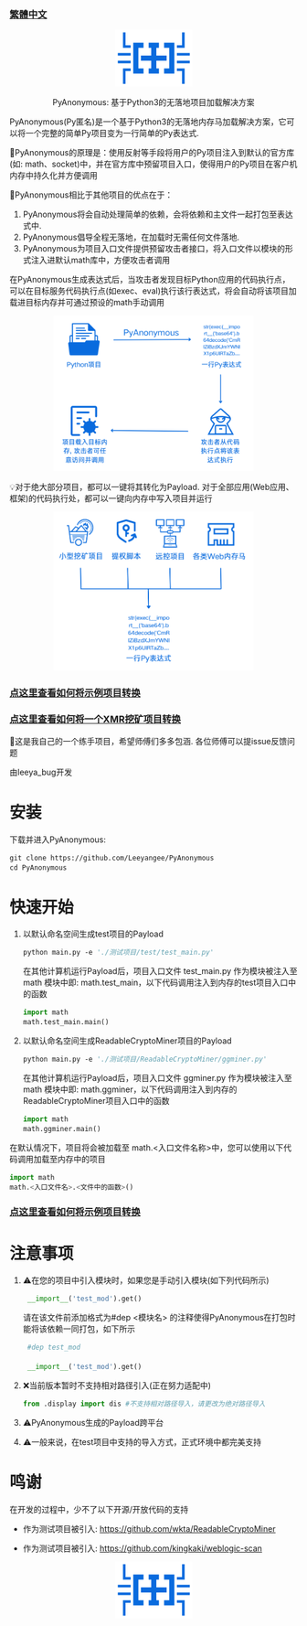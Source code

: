 ### [繁體中文](README_en.md)

<div align="center"> <img src="bugctf.png" width = 135 height = 99 /></div>
<p align="center">PyAnonymous: 基于Python3的无落地项目加载解决方案</p>

PyAnonymous(Py匿名)是一个基于Python3的无落地内存马加载解决方案，它可以将一个完整的简单Py项目变为一行简单的Py表达式.  

📕PyAnonymous的原理是：使用反射等手段将用户的Py项目注入到默认的官方库(如: math、socket)中，并在官方库中预留项目入口，使得用户的Py项目在客户机内存中持久化并方便调用

👊PyAnonymous相比于其他项目的优点在于：  
1. PyAnonymous将会自动处理简单的依赖，会将依赖和主文件一起打包至表达式中. 
2. PyAnonymous倡导全程无落地，在加载时无需任何文件落地.
3. PyAnonymous为项目入口文件提供预留攻击者接口，将入口文件以模块的形式注入进默认math库中，方便攻击者调用

在PyAnonymous生成表达式后，当攻击者发现目标Python应用的代码执行点，可以在目标服务代码执行点(如exec、eval)执行该行表达式，将会自动将该项目加载进目标内存并可通过预设的math手动调用

<div align="center"> <img src="图片/pic1.png" width = 350 /></div>

💡对于绝大部分项目，都可以一键将其转化为Payload. 对于全部应用(Web应用、框架)的代码执行处，都可以一键向内存中写入项目并运行

<div align="center"> <img src="图片/pic2.png" width = 350 /></div>

### [点这里查看如何将示例项目转换](使用例子/示例test.md)

### [点这里查看如何将一个XMR挖矿项目转换](使用例子/XMR转换.md)


🦙这是我自己的一个练手项目，希望师傅们多多包涵. 各位师傅可以提issue反馈问题

由leeya_bug开发

# 安装

下载并进入PyAnonymous: 
```vb
git clone https://github.com/Leeyangee/PyAnonymous
cd PyAnonymous
```

# 快速开始

1. 以默认命名空间生成test项目的Payload

    

    ```vb
    python main.py -e './测试项目/test/test_main.py'
    ```

    在其他计算机运行Payload后，项目入口文件 test_main.py 作为模块被注入至 math 模块中即: math.test_main，以下代码调用注入到内存的test项目入口中的函数

    ```py
    import math
    math.test_main.main()
    ```

2. 以默认命名空间生成ReadableCryptoMiner项目的Payload

    ```vb
    python main.py -e './测试项目/ReadableCryptoMiner/ggminer.py'
    ```

    在其他计算机运行Payload后，项目入口文件 ggminer.py 作为模块被注入至 math 模块中即: math.ggminer，以下代码调用注入到内存的ReadableCryptoMiner项目入口中的函数

    ```py
    import math
    math.ggminer.main()
    ```

在默认情况下，项目将会被加载至 math.<入口文件名称>中，您可以使用以下代码调用加载至内存中的项目
```py
import math
math.<入口文件名>.<文件中的函数>()
```



### [点这里查看如何将示例项目转换](使用例子/示例test.md)


# 注意事项

1. ⚠在您的项目中引入模块时，如果您是手动引入模块(如下列代码所示)
   ```py
    __import__('test_mod').get()
   ```
   请在该文件前添加格式为#dep <模块名> 的注释使得PyAnonymous在打包时能将该依赖一同打包，如下所示
   ```py
    #dep test_mod

    __import__('test_mod').get()
   ```

2. ❌当前版本暂时不支持相对路径引入(正在努力适配中)
   ```py
   from .display import dis #不支持相对路径导入，请更改为绝对路径导入
   ```

3. ⚠PyAnonymous生成的Payload跨平台
   
4. ⚠一般来说，在test项目中支持的导入方式，正式环境中都完美支持

# 鸣谢

在开发的过程中，少不了以下开源/开放代码的支持

* 作为测试项目被引入: https://github.com/wkta/ReadableCryptoMiner

* 作为测试项目被引入: https://github.com/kingkaki/weblogic-scan

<div align="center"> <img src="bugctf.png" width = 135 height = 99 /></div>